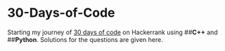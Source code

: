 # 30-Days-of-Code
Starting my journey of [30 days of code](https://www.hackerrank.com/domains/tutorials/30-days-of-code) on Hackerrank using ##**C++** and ##**Python**. 
Solutions for the questions are given here.
